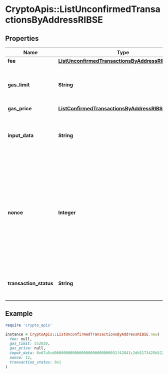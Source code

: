 # CryptoApis::ListUnconfirmedTransactionsByAddressRIBSE

## Properties

| Name | Type | Description | Notes |
| ---- | ---- | ----------- | ----- |
| **fee** | [**ListUnconfirmedTransactionsByAddressRIBSEFee**](ListUnconfirmedTransactionsByAddressRIBSEFee.md) |  |  |
| **gas_limit** | **String** | Represents the amount of gas used by this specific transaction alone. |  |
| **gas_price** | [**ListConfirmedTransactionsByAddressRIBSEGasPrice**](ListConfirmedTransactionsByAddressRIBSEGasPrice.md) |  |  |
| **input_data** | **String** | Represents additional information that is required for the transaction. |  |
| **nonce** | **Integer** | Represents the sequential running number for an address, starting from 0 for the first transaction. E.g., if the nonce of a transaction is 10, it would be the 11th transaction sent from the sender&#39;s address. |  |
| **transaction_status** | **String** | String representation of the transaction status |  |

## Example

```ruby
require 'crypto_apis'

instance = CryptoApis::ListUnconfirmedTransactionsByAddressRIBSE.new(
  fee: null,
  gas_limit: 552020,
  gas_price: null,
  input_data: 0x67a5cd0600000000000000000000000031f42841c2db5173425b5223809cf3a38fede360,
  nonce: 12,
  transaction_status: 0x1
)
```


